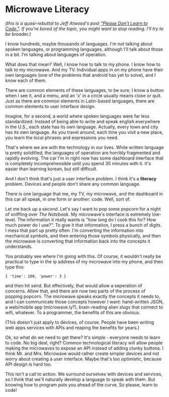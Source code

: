 Microwave Literacy 
==================

*(this is a quasi-rebuttal to Jeff Atwood's post
["Please Don't Learn to Code."](http://www.codinghorror.com/blog/2012/05/please-dont-learn-to-code.html). If you're bored of the topic, you might want to stop
reading. I'll try to be broader.)*

I know hundreds, maybe thousands of languages. I'm not talking about spoken
languages, or programming languages, although I'll talk about those in a bit.
I'm talking about languages of operation.

What does that mean? Well, I know how to talk to my phone. I know how to talk
to my microwave. And my TV. Individual apps in on my phone have their own
languages (one of the problems that android has yet to solve), and I know each
of them.

There are common elements of these languages, to be sure; I know a button when
I see it, and a menu, and an 'x' in a circle usually means close or quit. Just
as there are common elements in Latin-based languages, there are common
elements to user interface design.

Imagine, for a second, a world where spoken languages were far less
standardized. Instead of being able to write and speak english everywhere in
the U.S., each state has its own language. Actually, every town and city has
its own language. As you travel around, each time you visit a new place, you
learn the local phrases and expressions you need.

That's where we are with the technology in our lives. While written language is pretty
solidified, the languages of operation are horribly fragmented and rapidly
evolving. The car I'm in right now has some dashboard interface that is
completely incomprehensible until you spend 30 minutes with it.  It's easier
than learning korean, but still difficult. 

And I don't think that's just a user interface problem. I think it's a
**literacy** problem. Devices and people don't share any common language.

There is one language that me, my TV, my microwave, and the dashboard in this
car all speak, in one form or another: code. Well, sort of. 

Let me back up a second. Let's say I want to pop some popcorn for a night of
sniffling over *The Notebook*. My microwave's interface is extremely low-level.
The information it really wants is "how long do I cook this for? How much power
do I use?". To give it that information, I press a bunch of digits. I mess that
part up pretty often. I'm converting the information into mechanical symbols,
and then entering those symbols physically, and then the microwave is
converting that information back into the concepts it understands.

You probably see where I'm going with this. Of course, it wouldn't really be
practical to type in the ip address of my microwave into my phone, and then
type this:

	{ 'time': 200, 'power': 3 }

and then hit send. But effectively, that would allow a seperation of concerns.
Allow that, and there are now two parts of the process of popping popcorn. The
microwave speaks exactly the concepts it needs to, and I can communicate those
concepts however I want: hand-written JSON, a web/mobile app (microwave.ly?),
brain-reading alien slugs that connect to wifi, whatever. To a programmer, the
benefits of this are obvious.

(This doesn't just apply to devices, of course. People have been writing web
apps services with APIs and reaping the benefits for years.)

Ok, so what do we need to get there? It's simple - everyone needs to learn to
code. No big deal, right? Common technological literacy will allow people
making the microwaves to expose an API instead of adding clunky buttons. I
think Mr. and Mrs. Microwave would rather create simpler devices and not worry
about creating a user interface. Maybe that's too optimistic, because API
design is hard too.

This isn't a call to action. We surround ourselves with devices and services,
so I think that we'll naturally develop a language to speak with them. But
knowing how to program puts you ahead of the curve. So please, learn to
code!

